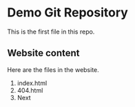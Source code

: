 # Demo Git Repository

This is the first file in this repo.

## Website content

Here are the files in the website.

1. index.html
2. 404.html
3. Next
